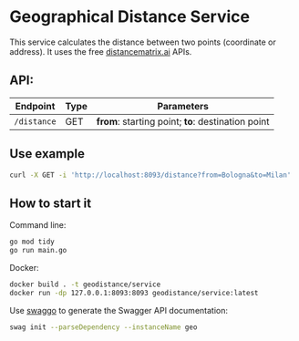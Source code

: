 # Geographical Distance Service

This service calculates the distance between two points (coordinate or address). It uses the free [distancematrix.ai](https://distancematrix.ai) APIs.

## API:

| Endpoint    | Type | Parameters                                          |
| ----------- | ---- | --------------------------------------------------- |
| `/distance` | GET  | **from**: starting point; **to**: destination point |

## Use example

```sh
curl -X GET -i 'http://localhost:8093/distance?from=Bologna&to=Milan'
```

## How to start it

Command line:

```sh
go mod tidy
go run main.go
```

Docker:

```sh
docker build . -t geodistance/service
docker run -dp 127.0.0.1:8093:8093 geodistance/service:latest
```

Use [swaggo](https://github.com/swaggo/swag) to generate the Swagger API documentation:

```sh
swag init --parseDependency --instanceName geo
```
